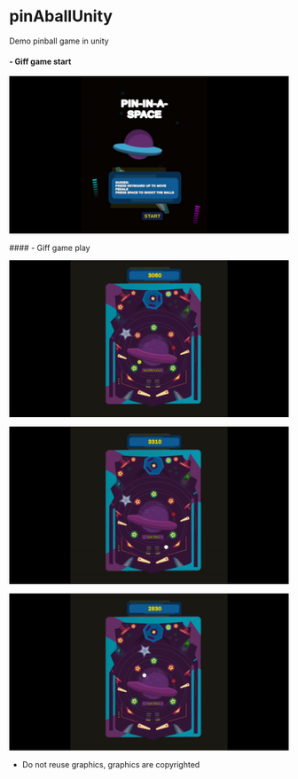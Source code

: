 # pinAballUnity
Demo pinball game in unity 

#### - Giff game start
  <p float=left>
<img src="https://github.com/athangk/pinAballUnity/blob/main/pinaball1.gif" width="640">
  </p>
  #### - Giff game play
<p float=left>
<img src="https://github.com/athangk/pinAballUnity/blob/main/pinaball2.gif" width="640">
  </p>

  <p float=left>
<img src="https://github.com/athangk/pinAballUnity/blob/main/pinaball3.gif" width="640">
  </p>
    <p float=left>
<img src="https://github.com/athangk/pinAballUnity/blob/main/pinaball4.gif" width="640">
  </p>

  * Do not reuse graphics, graphics are copyrighted

